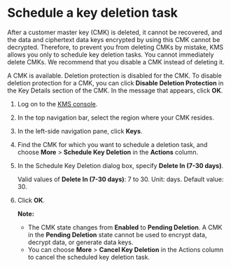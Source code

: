 # Schedule a key deletion task

After a customer master key \(CMK\) is deleted, it cannot be recovered, and the data and ciphertext data keys encrypted by using this CMK cannot be decrypted. Therefore, to prevent you from deleting CMKs by mistake, KMS allows you only to schedule key deletion tasks. You cannot immediately delete CMKs. We recommend that you disable a CMK instead of deleting it.

A CMK is available. Deletion protection is disabled for the CMK. To disable deletion protection for a CMK, you can click **Disable Deletion Protection** in the Key Details section of the CMK. In the message that appears, click **OK**.

1.  Log on to the [KMS console](https://kms.console.aliyun.com).

2.  In the top navigation bar, select the region where your CMK resides.

3.  In the left-side navigation pane, click **Keys**.

4.  Find the CMK for which you want to schedule a deletion task, and choose **More** \> **Schedule Key Deletion** in the **Actions** column.

5.  In the Schedule Key Deletion dialog box, specify **Delete In \(7-30 days\)**.

    Valid values of **Delete In \(7-30 days\)**: 7 to 30. Unit: days. Default value: 30.

6.  Click **OK**.

    **Note:**

    -   The CMK state changes from **Enabled** to **Pending Deletion**. A CMK in the **Pending Deletion** state cannot be used to encrypt data, decrypt data, or generate data keys.
    -   You can choose **More** \> **Cancel Key Deletion** in the Actions column to cancel the scheduled key deletion task.

